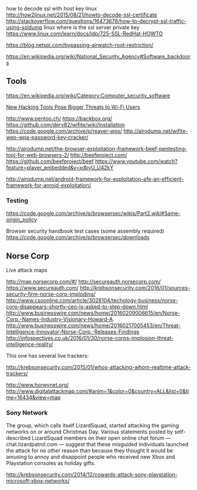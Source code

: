 
<!--
-->

how to decode ssl with host key linux
http://how2linux.net/2015/08/21/howto-decode-ssl-certificate
http://stackoverflow.com/questions/16473678/how-to-decrypt-ssl-traffic-using-ssldump
linux where is the ssl server private key
https://www.linux.com/learn/docs/ldp/725-SSL-RedHat-HOWTO

https://blog.netspi.com/bypassing-airwatch-root-restriction/

https://en.wikipedia.org/wiki/National_Security_Agency#Software_backdoors

Tools
------

https://en.wikipedia.org/wiki/Category:Computer_security_software

[New Hacking Tools Pose Bigger Threats to Wi-Fi Users]( http://www.nytimes.com/2011/02/17/technology/personaltech/17basics.html?_r=0 )

http://www.pentoo.ch/
https://backbox.org/
https://github.com/derv82/wifite/wiki/Installation
https://code.google.com/archive/p/reaver-wps/
http://airodump.net/wifite-wep-wpa-password-key-cracker/

http://airodump.net/the-browser-exploitation-framework-beef-pentesting-tool-for-web-browsers-2/
http://beefproject.com/
https://github.com/beefproject/beef
https://www.youtube.com/watch?feature=player_embedded&v=xdbvU_U42kY


http://airodump.net/android-framework-for-exploitation-afe-an-efficient-framework-for-anroid-exploitation/

### Testing

https://code.google.com/archive/p/browsersec/wikis/Part2.wiki#Same-origin_policy

Browser security handbook test cases (some assembly required)
https://code.google.com/archive/p/browsersec/downloads

Norse Corp
----------

Live attack maps

http://map.norsecorp.com/#/
http://secureauth.norsecorp.com/
https://www.secureauth.com/
http://krebsonsecurity.com/2016/01/sources-security-firm-norse-corp-imploding/
http://www.csoonline.com/article/3028104/techology-business/norse-corp-disappears-shortly-ceo-is-asked-to-step-down.html
http://www.businesswire.com/news/home/20160209006615/en/Norse-Corp.-Names-Industry-Visionary-Howard-A.
http://www.businesswire.com/news/home/20160217005453/en/Threat-Intelligence-Innovator-Norse-Corp.-Releases-Findings
http://infospectives.co.uk/2016/01/30/norse-corps-implosion-threat-intelligence-reality/

This one has several live trackers:

http://krebsonsecurity.com/2015/01/whos-attacking-whom-realtime-attack-trackers/

http://www.honeynet.org/
http://www.digitalattackmap.com/#anim=1&color=0&country=ALL&list=0&time=16434&view=map

### Sony Network

The group, which calls itself LizardSquad, started attacking the
gaming networks on or around Christmas Day. Various statements
posted by self-described LizardSquad members on their open online
chat forum — chat.lizardpatrol.com — suggest that these misguided
individuals launched the attack for no other reason than because
they thought it would be amusing to annoy and disappoint people who
received new Xbox and Playstation consoles as holiday gifts.

http://krebsonsecurity.com/2014/12/cowards-attack-sony-playstation-microsoft-xbox-networks/

<!-- vim: set autoindent expandtab sw=4 syntax=markdown: -->
